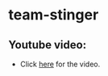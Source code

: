 # team-stinger

## Youtube video:
- Click [here](https://www.youtube.com/watch?v=ZUfITBznwsI) for the video.